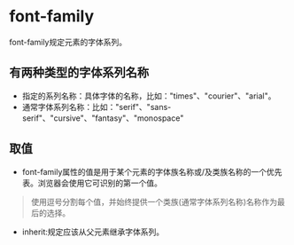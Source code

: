 ﻿# font-family
font-family规定元素的字体系列。

## 有两种类型的字体系列名称
* 指定的系列名称：具体字体的名称，比如："times"、"courier"、"arial"。
* 通常字体系列名称：比如："serif"、"sans-serif"、"cursive"、"fantasy"、"monospace"

## 取值
* font-family属性的值是用于某个元素的字体族名称或/及类族名称的一个优先表。浏览器会使用它可识别的第一个值。
>使用逗号分割每个值，并始终提供一个类族(通常字体系列名称)名称作为最后的选择。
* inherit:规定应该从父元素继承字体系列。